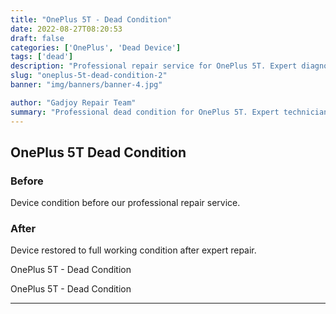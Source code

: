 ```yaml
---
title: "OnePlus 5T - Dead Condition"
date: 2022-08-27T08:20:53
draft: false
categories: ['OnePlus', 'Dead Device']
tags: ['dead']
description: "Professional repair service for OnePlus 5T. Expert diagnosis and quality repairs in Bangalore."
slug: "oneplus-5t-dead-condition-2"
banner: "img/banners/banner-4.jpg"

author: "Gadjoy Repair Team"
summary: "Professional dead condition for OnePlus 5T. Expert technicians, quality parts, warranty included."
---
```


## OnePlus 5T Dead Condition

### Before

Device condition before our professional repair service.

### After

Device restored to full working condition after expert repair.

OnePlus 5T - Dead Condition

OnePlus 5T - Dead Condition

---